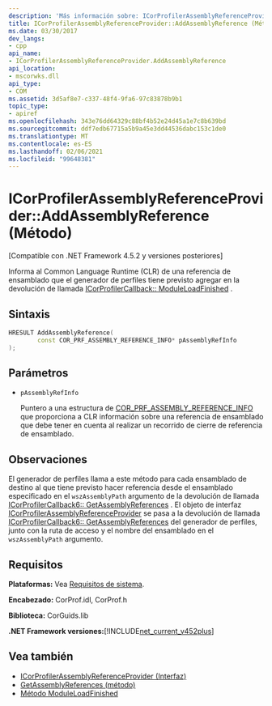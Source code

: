 ```yaml
---
description: 'Más información sobre: ICorProfilerAssemblyReferenceProvider:: AddAssemblyReference (método)'
title: ICorProfilerAssemblyReferenceProvider::AddAssemblyReference (Método)
ms.date: 03/30/2017
dev_langs:
- cpp
api_name:
- ICorProfilerAssemblyReferenceProvider.AddAssemblyReference
api_location:
- mscorwks.dll
api_type:
- COM
ms.assetid: 3d5af8e7-c337-48f4-9fa6-97c83878b9b1
topic_type:
- apiref
ms.openlocfilehash: 343e76dd64329c88bf4b52e24d45a1e7c8b639bd
ms.sourcegitcommit: ddf7edb67715a5b9a45e3dd44536dabc153c1de0
ms.translationtype: MT
ms.contentlocale: es-ES
ms.lasthandoff: 02/06/2021
ms.locfileid: "99648381"
---
```

# <a name="icorprofilerassemblyreferenceprovideraddassemblyreference-method"></a>ICorProfilerAssemblyReferenceProvider::AddAssemblyReference (Método)

[Compatible con .NET Framework 4.5.2 y versiones posteriores]  
  
 Informa al Common Language Runtime (CLR) de una referencia de ensamblado que el generador de perfiles tiene previsto agregar en la devolución de llamada [ICorProfilerCallback:: ModuleLoadFinished](icorprofilercallback-moduleloadfinished-method.md) .  
  
## <a name="syntax"></a>Sintaxis  
  
```cpp
HRESULT AddAssemblyReference(  
        const COR_PRF_ASSEMBLY_REFERENCE_INFO* pAssemblyRefInfo  
);  
```  
  
## <a name="parameters"></a>Parámetros

- `pAssemblyRefInfo`

  Puntero a una estructura de [COR_PRF_ASSEMBLY_REFERENCE_INFO](cor-prf-assembly-reference-info-structure.md) que proporciona a CLR información sobre una referencia de ensamblado que debe tener en cuenta al realizar un recorrido de cierre de referencia de ensamblado.
  
## <a name="remarks"></a>Observaciones  

 El generador de perfiles llama a este método para cada ensamblado de destino al que tiene previsto hacer referencia desde el ensamblado especificado en el `wszAssemblyPath` argumento de la devolución de llamada [ICorProfilerCallback6:: GetAssemblyReferences](icorprofilercallback6-getassemblyreferences-method.md) . El objeto de interfaz [ICorProfilerAssemblyReferenceProvider](icorprofilerassemblyreferenceprovider-interface.md) se pasa a la devolución de llamada [ICorProfilerCallback6:: GetAssemblyReferences](icorprofilercallback6-getassemblyreferences-method.md) del generador de perfiles, junto con la ruta de acceso y el nombre del ensamblado en el `wszAssemblyPath` argumento.  
  
## <a name="requirements"></a>Requisitos  

 **Plataformas:** Vea [Requisitos de sistema](../../get-started/system-requirements.md).  
  
 **Encabezado:** CorProf.idl, CorProf.h  
  
 **Biblioteca:** CorGuids.lib  
  
 **.NET Framework versiones:**[!INCLUDE[net_current_v452plus](../../../../includes/net-current-v452plus-md.md)]  
  
## <a name="see-also"></a>Vea también

- [ICorProfilerAssemblyReferenceProvider (Interfaz)](icorprofilerassemblyreferenceprovider-interface.md)
- [GetAssemblyReferences (método)](icorprofilercallback6-getassemblyreferences-method.md)
- [Método ModuleLoadFinished](icorprofilercallback-moduleloadfinished-method.md)
